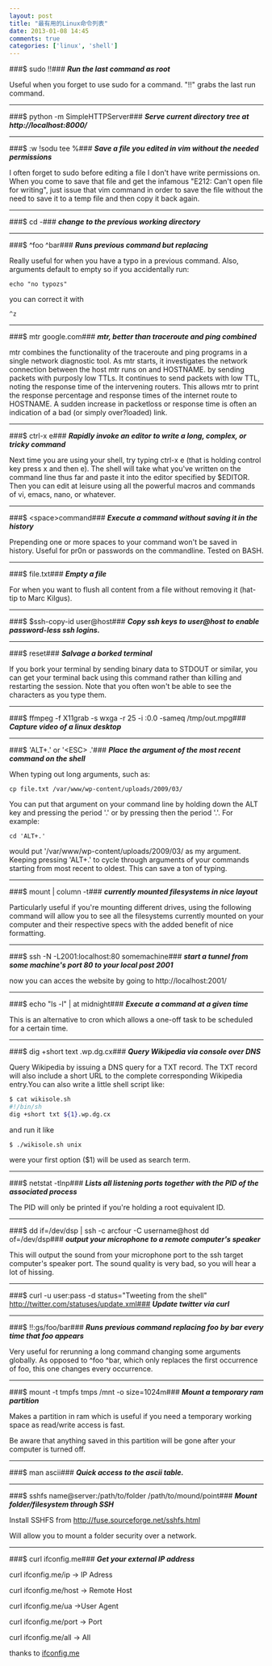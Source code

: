 ```yaml
---
layout: post
title: "最有用的Linux命令列表"
date: 2013-01-08 14:45
comments: true
categories: ['linux', 'shell']
---
```


###$ sudo !!###
***Run the last command as root***

Useful when you forget to use sudo for a command. "!!" grabs the last run command.

--------------------------------------------------
###$ python -m SimpleHTTPServer###
***Serve current directory tree at http://localhost:8000/***

--------------------------------------------------
###$ :w !sodu tee %###
***Save a file you edited in vim without the needed permissions***

I often forget to sudo before editing a file I don't have write permissions on. When you come to save that file and get the infamous "E212: Can't open file for writing", just issue that vim command in order to save the file without the need to save it to a temp file and then copy it back again.
<!--more-->
--------------------------------------------------
###$ cd -###
***change to the previous working directory***

--------------------------------------------------
###$ ^foo ^bar###
***Runs previous command but replacing***

Really useful for when you have a typo in a previous command. Also, arguments default to empty so if you accidentally run:
```
echo "no typozs"
```
you can correct it with
```
^z
```
------------------------------------
###$ mtr google.com###
***mtr, better than traceroute and ping combined***

mtr combines the functionality of the traceroute and ping programs in a single network diagnostic tool.
As mtr starts, it investigates the network connection between the host mtr runs on and HOSTNAME. by sending packets with purposly low TTLs. It continues to send packets with low TTL, noting the response time of the intervening routers. This allows mtr to print the response percentage and response times of the internet route to HOSTNAME. A sudden increase in packetloss or response time is often an indication of a bad (or simply over?loaded) link.


--------------------------------------------------
###$ ctrl-x e###
***Rapidly invoke an editor to write a long, complex, or tricky command***

Next time you are using your shell, try typing ctrl-x e (that is holding control key press x and then e). The shell will take what you've written on the command line thus far and paste it into the editor specified by $EDITOR. Then you can edit at leisure using all the powerful macros and commands of vi, emacs, nano, or whatever.

--------------------------------------------------
###$ \<space\>command###
***Execute a command without saving it in the history***

Prepending one or more spaces to your command won't be saved in history.
Useful for pr0n or passwords on the commandline.
Tested on BASH.

--------------------------------------------------
###$ file.txt###
***Empty a file***

For when you want to flush all content from a file without removing it (hat-tip to Marc Kilgus).

--------------------------------------------------
###$ $ssh-copy-id user@host###
***Copy ssh keys to user@host to enable password-less ssh logins.***

--------------------------------------------------
###$ reset###
***Salvage a borked terminal***

If you bork your terminal by sending binary data to STDOUT or similar, you can get your terminal back using this command rather than killing and restarting the session. Note that you often won't be able to see the characters as you type them.

--------------------------------------------------
###$ ffmpeg -f X11grab -s wxga -r 25 -i :0.0 -sameq /tmp/out.mpg###
***Capture video of a linux desktop***

--------------------------------------------------
###$ 'ALT+.' or '\<ESC\> .'###
***Place the argument of the most recent command on the shell***

When typing out long arguments, such as:
```
cp file.txt /var/www/wp-content/uploads/2009/03/
```
You can put that argument on your command line by holding down the ALT key and pressing the period '.' or by pressing <ESC> then the period '.'. For example:
```
cd 'ALT+.'
```
would put '/var/www/wp-content/uploads/2009/03/ as my argument. Keeping pressing 'ALT+.' to cycle through arguments of your commands starting from most recent to oldest. This can save a ton of typing.

--------------------------------------------------
###$ mount | column -t###
***currently mounted filesystems in nice layout***

Particularly useful if you're mounting different drives, using the following command will allow you to see all the filesystems currently mounted on your computer and their respective specs with the added benefit of nice formatting.


--------------------------------------------------
###$ ssh -N -L2001:localhost:80 somemachine###
***start a tunnel from some machine's port 80 to your local post 2001***

now you can acces the website by going to http://localhost:2001/

--------------------------------------------------
###$ echo "ls -l" | at midnight###
***Execute a command at a given time***

This is an alternative to cron which allows a one-off task to be scheduled for a certain time.

--------------------------------------------------
###$ dig +short text <keyword>.wp.dg.cx###
***Query Wikipedia via console over DNS***

Query Wikipedia by issuing a DNS query for a TXT record. The TXT record will also include a short URL to the complete corresponding Wikipedia entry.You can also write a little shell script like:
```bash
$ cat wikisole.sh
#!/bin/sh
dig +short txt ${1}.wp.dg.cx
```
and run it like
```
$ ./wikisole.sh unix
```
were your first option ($1) will be used as search term.

--------------------------------------------------
###$ netstat -tlnp###
***Lists all listening ports together with the PID of the associated process***

The PID will only be printed if you're holding a root equivalent ID.

--------------------------------------------------
###$ dd if=/dev/dsp | ssh -c arcfour -C username@host dd of=/dev/dsp###
***output your microphone to a remote computer's speaker***

This will output the sound from your microphone port to the ssh target computer's speaker port. The sound quality is very bad, so you will hear a lot of hissing.

--------------------------------------------------
###$ curl -u user:pass -d status="Tweeting from the shell" http://twitter.com/statuses/update.xml###
***Update twitter via curl***

--------------------------------------------------
###$ !!:gs/foo/bar###
***Runs previous command replacing foo by bar every time that foo appears***

Very useful for rerunning a long command changing some arguments globally.
As opposed to ^foo ^bar, which only replaces the first occurrence of foo, this one changes every occurrence.

--------------------------------------------------
###$ mount -t tmpfs tmps /mnt -o size=1024m###
***Mount a temporary ram partition***

Makes a partition in ram which is useful if you need a temporary working space as read/write access is fast.

Be aware that anything saved in this partition will be gone after your computer is turned off.

--------------------------------------------------
###$ man ascii###
***Quick access to the ascii table.***

--------------------------------------------------
###$ sshfs name@server:/path/to/folder /path/to/mound/point###
***Mount folder/filesystem through SSH***

Install SSHFS from http://fuse.sourceforge.net/sshfs.html

Will allow you to mount a folder security over a network.

--------------------------------------------------
###$ curl ifconfig.me###
***Get your external IP address***

curl ifconfig.me/ip -> IP Adress

curl ifconfig.me/host -> Remote Host

curl ifconfig.me/ua ->User Agent

curl ifconfig.me/port -> Port

curl ifconfig.me/all -> All

thanks to [ifconfig.me](http://ifconfig.me/)

